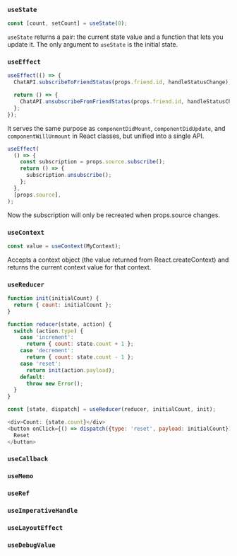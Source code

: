 ### `useState`

```javascript
const [count, setCount] = useState(0);
```

`useState` returns a pair: the current state value and a function that lets you update it.
The only argument to `useState` is the initial state.

### `useEffect`

```javascript
useEffect(() => {
  ChatAPI.subscribeToFriendStatus(props.friend.id, handleStatusChange);

  return () => {
    ChatAPI.unsubscribeFromFriendStatus(props.friend.id, handleStatusChange);
  };
});
```

It serves the same purpose as `componentDidMount`, `componentDidUpdate`, and `componentWillUnmount` in React classes, but unified into a single API.

```javascript
useEffect(
  () => {
    const subscription = props.source.subscribe();
    return () => {
      subscription.unsubscribe();
    };
  },
  [props.source],
);
```

Now the subscription will only be recreated when props.source changes.

### `useContext`

```javascript
const value = useContext(MyContext);
```

Accepts a context object (the value returned from React.createContext) and returns the current context value for that context.

### `useReducer`

```javascript
function init(initialCount) {
  return { count: initialCount };
}

function reducer(state, action) {
  switch (action.type) {
    case 'increment':
      return { count: state.count + 1 };
    case 'decrement':
      return { count: state.count - 1 };
    case 'reset':
      return init(action.payload);
    default:
      throw new Error();
  }
}

const [state, dispatch] = useReducer(reducer, initialCount, init);

<div>Count: {state.count}</div>
<button onClick={() => dispatch({type: 'reset', payload: initialCount})}>
  Reset
</button>
```

### `useCallback`

### `useMemo`

### `useRef`

### `useImperativeHandle`

### `useLayoutEffect`

### `useDebugValue`
